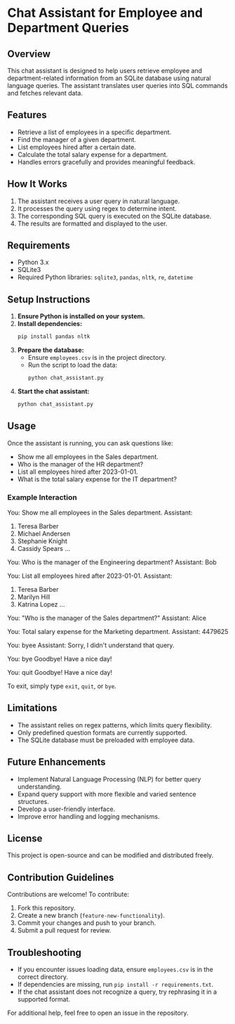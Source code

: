 # Chat Assistant for Employee and Department Queries

## Overview
This chat assistant is designed to help users retrieve employee and department-related information from an SQLite database using natural language queries. The assistant translates user queries into SQL commands and fetches relevant data.

## Features
- Retrieve a list of employees in a specific department.
- Find the manager of a given department.
- List employees hired after a certain date.
- Calculate the total salary expense for a department.
- Handles errors gracefully and provides meaningful feedback.

## How It Works
1. The assistant receives a user query in natural language.
2. It processes the query using regex to determine intent.
3. The corresponding SQL query is executed on the SQLite database.
4. The results are formatted and displayed to the user.

## Requirements
- Python 3.x
- SQLite3
- Required Python libraries: `sqlite3`, `pandas`, `nltk`, `re`, `datetime`

## Setup Instructions
1. **Ensure Python is installed on your system.**
2. **Install dependencies:**
   ```bash
   pip install pandas nltk
   ```
3. **Prepare the database:**
   - Ensure `employees.csv` is in the project directory.
   - Run the script to load the data:
     ```bash
     python chat_assistant.py
     ```
4. **Start the chat assistant:**
   ```bash
   python chat_assistant.py
   ```

## Usage
Once the assistant is running, you can ask questions like:
- Show me all employees in the Sales department.
- Who is the manager of the HR department?
- List all employees hired after 2023-01-01.
- What is the total salary expense for the IT department?

### Example Interaction

You: Show me all employees in the Sales department.
Assistant:
 1. Teresa Barber
 2. Michael Andersen
 3. Stephanie Knight
 4. Cassidy Spears
 ...

You: Who is the manager of the Engineering department?
Assistant:
 Bob

You: List all employees hired after 2023-01-01.
Assistant:
 1. Teresa Barber
 2. Marilyn Hill
 3. Katrina Lopez
 ...

You:  "Who is the manager of the Sales department?"
Assistant:
 Alice

You: Total salary expense for the Marketing department.
Assistant:
 4479625
 
You:  byee
Assistant:
 Sorry, I didn't understand that query.
 
You:  bye
Goodbye! Have a nice day!

You: quit
Goodbye! Have a nice day!

To exit, simply type `exit`, `quit`, or `bye`.

## Limitations
- The assistant relies on regex patterns, which limits query flexibility.
- Only predefined question formats are currently supported.
- The SQLite database must be preloaded with employee data.

## Future Enhancements
- Implement Natural Language Processing (NLP) for better query understanding.
- Expand query support with more flexible and varied sentence structures.
- Develop a user-friendly interface.
- Improve error handling and logging mechanisms.

## License
This project is open-source and can be modified and distributed freely.

## Contribution Guidelines
Contributions are welcome! To contribute:
1. Fork this repository.
2. Create a new branch (`feature-new-functionality`).
3. Commit your changes and push to your branch.
4. Submit a pull request for review.

## Troubleshooting
- If you encounter issues loading data, ensure `employees.csv` is in the correct directory.
- If dependencies are missing, run `pip install -r requirements.txt`.
- If the chat assistant does not recognize a query, try rephrasing it in a supported format.

For additional help, feel free to open an issue in the repository.

